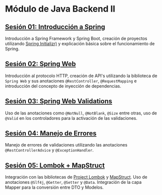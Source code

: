 # Módulo de Java Backend II

## [Sesión 01: Introducción a Spring](/sesion-01-introduccion/)

Introducción a Spring Framework y Spring Boot, creación de proyectos utilizando [Spring Initializr)](https://start.spring.io/) y explicación básica sobre el funcionamiento de Spring.

## [Sesión 02: Spring Web](/sesion-02-http/)

Introducción al protocolo HTTP, creación de API's utilizando la biblioteca de `Spring Web` y sus anotaciones `@RestController`, `@RequestMapping` e introducción del concepto de inyección de dependencias.

## [Sesión 03: Spring Web Validations](/sesion-03-validation/)

Uso de las anotaciones como `@NotNull`, `@NotBlank`, `@Size` entre otras, uso de `@Valid` en los controladores para la activación de las validaciones.

## [Sesión 04: Manejo de Errores](/sesion-04-error-handler/)

Manejo de errores de validaciones utilizando las anotaciones `@RestControllerAdvice` y `@ExceptionHandler`.

## [Sesión 05: Lombok + MapStruct](/sesion-05-lombok-mapstruct/)

Integración con las bibliotecas de [Project Lombok](https://projectlombok.org/) y [MapStruct](https://mapstruct.org/). Uso de anotaciones `@Slf4j`, `@Getter`, `@Setter` y `@Data`. Integración de la capa Mapper para la conversión entre DTO y Modelos.